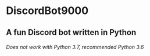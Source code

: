 # DiscordBot9000
## A fun Discord bot written in Python
###### Does not work with Python 3.7, recommended Python 3.6
